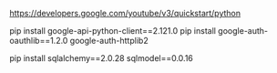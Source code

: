 https://developers.google.com/youtube/v3/quickstart/python

pip install google-api-python-client==2.121.0
pip install google-auth-oauthlib==1.2.0 google-auth-httplib2

pip install sqlalchemy==2.0.28 sqlmodel==0.0.16

